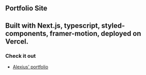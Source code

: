 
## Portfolio Site
## Built with Next.js, typescript, styled-components, framer-motion, deployed on Vercel.

### Check it out
- [Alexius' portfolio](https://alexius-seven.vercel.app/)
